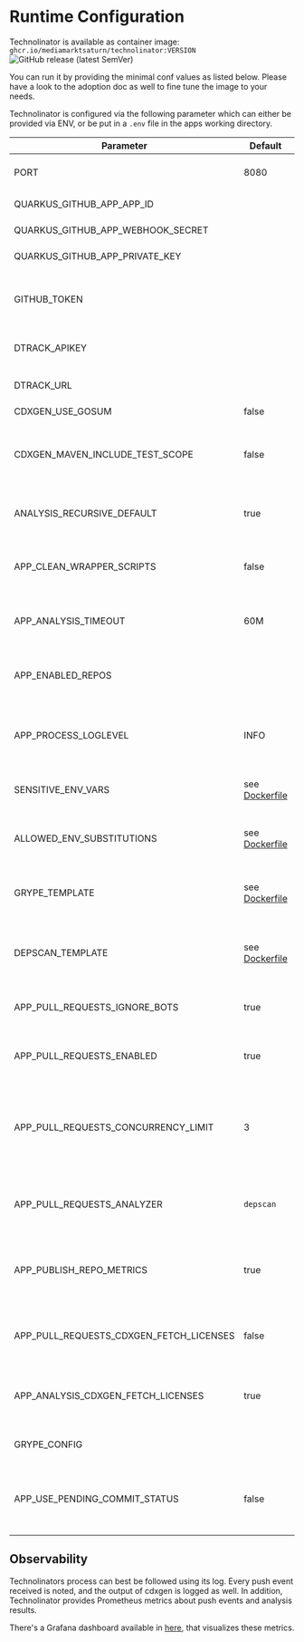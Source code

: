 # Runtime Configuration

Technolinator is available as container image: `ghcr.io/mediamarktsaturn/technolinator:VERSION` ![GitHub release (latest SemVer)](https://img.shields.io/github/v/release/MediaMarktSaturn/technolinator?label=latest%20version&sort=semver&style=flat-square)

You can run it by providing the minimal conf values as listed below. Please have a look to the adoption doc as well to fine tune the image to your needs.

Technolinator is configured via the following parameter which can either be provided via ENV, or be put in a `.env` file in the apps working directory.

| Parameter                               | Default                                      | Description                                                                                                               |
|-----------------------------------------|----------------------------------------------|---------------------------------------------------------------------------------------------------------------------------|
| PORT                                    | 8080                                         | Http port to listen to for GitHub Webhook events                                                                          |
| QUARKUS_GITHUB_APP_APP_ID               |                                              | Created during app creation on GitHub                                                                                     |
| QUARKUS_GITHUB_APP_WEBHOOK_SECRET       |                                              | Created during app creation on GitHub                                                                                     |
| QUARKUS_GITHUB_APP_PRIVATE_KEY          |                                              | Created during app creation on GitHub                                                                                     |
| GITHUB_TOKEN                            |                                              | Optional. Raises GH api quota for cdxgen and enables `go mod` projects                                                    |
| DTRACK_APIKEY                           |                                              | API key to access Dependency-Track                                                                                        |
| DTRACK_URL                              |                                              | Baseurl of Dependency-Track                                                                                               |
| CDXGEN_USE_GOSUM                        | false                                        | see [cdxgen](https://github.com/CycloneDX/cdxgen#environment-variables)                                                   |
| CDXGEN_MAVEN_INCLUDE_TEST_SCOPE         | false                                        | Whether test scoped dependencies for maven projects should be respected                                                   |
| ANALYSIS_RECURSIVE_DEFAULT              | true                                         | default value for the `analysis.recursvie` config                                                                         |
| APP_CLEAN_WRAPPER_SCRIPTS               | false                                        | Remove wrapper scripts like gradlew or mvnw for not downloading these tools                                               |
| APP_ANALYSIS_TIMEOUT                    | 60M                                          | Maximal duration of an analysis before getting aborted                                                                    |
| APP_ENABLED_REPOS                       |                                              | Comma separated list of repo names that should be analyzed; all if empty                                                  |
| APP_PROCESS_LOGLEVEL                    | INFO                                         | Log config for OS commands like 'cdxgen', set to 'DEBUG' to see its output                                                |
| SENSITIVE_ENV_VARS                      | see [Dockerfile](src/main/docker/Dockerfile) | Comma separated list of env var names, that must not be logged                                                            |
| ALLOWED_ENV_SUBSTITUTIONS               | see [Dockerfile](src/main/docker/Dockerfile) | Comma separated list of env var names, that can be used in repo config                                                    |
| GRYPE_TEMPLATE                          | see [Dockerfile](src/main/docker/Dockerfile) | Template to be used by grype for vulnerability reports in pull-requests                                                   |
| DEPSCAN_TEMPLATE                        | see [Dockerfile](src/main/docker/Dockerfile) | Template to be used by depscan for vulnerability reports in pull-requests                                                 |
| APP_PULL_REQUESTS_IGNORE_BOTS           | true                                         | Whether pull-requests created by bots should be ignored                                                                   |
| APP_PULL_REQUESTS_ENABLED               | true                                         | Whether pull-request commenting should be enabled                                                                         |
| APP_PULL_REQUESTS_CONCURRENCY_LIMIT     | 3                                            | How many pull-requests of the same repository should be analyzed in parallel, exceeding ones are ignored. '0' = unlimited |
| APP_PULL_REQUESTS_ANALYZER              | `depscan`                                    | Which analyzer and report creator to use in pull-request; Options: grype, depscan                                         |
| APP_PUBLISH_REPO_METRICS                | true                                         | Publish metrics about the analyzed repositories like contained languages (acc. to GitHub API)                             |
| APP_PULL_REQUESTS_CDXGEN_FETCH_LICENSES | false                                        | Whether license information should be included in pull-request created sboms                                              |
| APP_ANALYSIS_CDXGEN_FETCH_LICENSES      | true                                         | Wheter license information should be included in default-branch analysis                                                  |
| GRYPE_CONFIG                            |                                              | Path to a [grype configuration](https://github.com/anchore/grype#configuration) file used in PR analysis                  |
| APP_USE_PENDING_COMMIT_STATUS           | false                                        | Wether a PENDING commit status should be announced when analysing the default branch                                      |

## Observability

Technolinators process can best be followed using its log. Every push event received is noted, and the output of cdxgen is logged as well.
In addition, Technolinator provides Prometheus metrics about push events and analysis results.

There's a Grafana dashboard available in [here](_dashboards), that visualizes these metrics.
